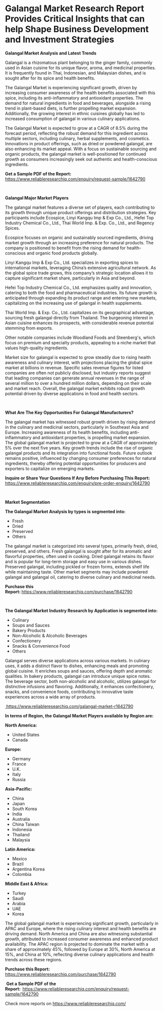 <p><h1>Galangal Market Research Report Provides Critical Insights that can help Shape Business Development and Investment Strategies</h1></p><p><strong>Galangal Market Analysis and Latest Trends</strong></p>
<p><p>Galangal is a rhizomatous plant belonging to the ginger family, commonly used in Asian cuisine for its unique flavor, aroma, and medicinal properties. It is frequently found in Thai, Indonesian, and Malaysian dishes, and is sought after for its spice and health benefits.</p><p>The Galangal Market is experiencing significant growth, driven by increasing consumer awareness of the health benefits associated with this spice, including its anti-inflammatory and antioxidant properties. The demand for natural ingredients in food and beverages, alongside a rising trend in plant-based diets, is further propelling market expansion. Additionally, the growing interest in ethnic cuisines globally has led to increased consumption of galangal in various culinary applications.</p><p>The Galangal Market is expected to grow at a CAGR of 8.5% during the forecast period, reflecting the robust demand for this ingredient across multiple sectors, including culinary, herbal supplements, and cosmetics. Innovations in product offerings, such as dried or powdered galangal, are also enhancing its market appeal. With a focus on sustainable sourcing and organic products, the galangal market is well-positioned for continued growth as consumers increasingly seek out authentic and health-conscious ingredients.</p></p>
<p><strong>Get a Sample PDF of the Report:&nbsp;</strong> <a href="https://www.reliableresearchiq.com/enquiry/request-sample/1642790?utm_campaign=2315&utm_medium=2&utm_source=Github&utm_content=ia&utm_term=07042025&utm_id=galangal">https://www.reliableresearchiq.com/enquiry/request-sample/1642790</a></p>
<p>&nbsp;</p>
<p><strong>Galangal Major Market Players</strong></p>
<p><p>The galangal market features a diverse set of players, each contributing to its growth through unique product offerings and distribution strategies. Key participants include Ecospice, Linyi Kangqu Imp & Exp Co., Ltd., Hefei Top Industry Chemical Co., Ltd., Thai World Imp. & Exp. Co., Ltd., and Regency Spices.</p><p>Ecospice focuses on organic and sustainably sourced ingredients, driving market growth through an increasing preference for natural products. The company is positioned to benefit from the rising demand for health-conscious and organic food products globally.</p><p>Linyi Kangqu Imp & Exp Co., Ltd. specializes in exporting spices to international markets, leveraging China’s extensive agricultural network. As the global spice trade grows, this company’s strategic location allows it to capture significant market share, particularly in Asia and beyond.</p><p>Hefei Top Industry Chemical Co., Ltd. emphasizes quality and innovation, catering to both the food and pharmaceutical industries. Its future growth is anticipated through expanding its product range and entering new markets, capitalizing on the increasing use of galangal in health supplements.</p><p>Thai World Imp. & Exp. Co., Ltd. capitalizes on its geographical advantage, sourcing fresh galangal directly from Thailand. The burgeoning interest in Asian cuisine enhances its prospects, with considerable revenue potential stemming from exports.</p><p>Other notable companies include Woodland Foods and Steenberg's, which focus on premium and specialty products, appealing to a niche market that values high-quality ingredients.</p><p>Market size for galangal is expected to grow steadily due to rising health awareness and culinary interest, with projections placing the global spice market at billions in revenue. Specific sales revenue figures for listed companies are often not publicly disclosed, but industry reports suggest that leading companies can generate annual revenues in the range of several million to over a hundred million dollars, depending on their scale and market reach. Overall, the galangal market exhibits robust growth potential driven by diverse applications in food and health sectors.</p></p>
<p>&nbsp;</p>
<p><strong>What Are The Key Opportunities For Galangal Manufacturers?</strong></p>
<p><p>The galangal market has witnessed robust growth driven by rising demand in the culinary and medicinal sectors, particularly in Southeast Asia and Europe. Increasing awareness of its health benefits, including anti-inflammatory and antioxidant properties, is propelling market expansion. The global galangal market is projected to grow at a CAGR of approximately 5% over the next five years. Key growth trends include the rise of organic galangal products and its integration into functional foods. Future outlook remains positive, influenced by changing consumer preferences for natural ingredients, thereby offering potential opportunities for producers and exporters to capitalize on emerging markets.</p></p>
<p><strong>Inquire or Share Your Questions If Any Before Purchasing This Report:</strong> <a href="https://www.reliableresearchiq.com/enquiry/pre-order-enquiry/1642790?utm_campaign=2315&utm_medium=2&utm_source=Github&utm_content=ia&utm_term=07042025&utm_id=galangal">https://www.reliableresearchiq.com/enquiry/pre-order-enquiry/1642790</a></p>
<p>&nbsp;</p>
<p><strong>Market Segmentation</strong></p>
<p><strong>The Galangal Market Analysis by types is segmented into:</strong></p>
<p><ul><li>Fresh</li><li>Dried</li><li>Preserved</li><li>Others</li></ul></p>
<p><p>The galangal market is categorized into several types, primarily fresh, dried, preserved, and others. Fresh galangal is sought after for its aromatic and flavorful properties, often used in cooking. Dried galangal retains its flavor and is popular for long-term storage and easy use in various dishes. Preserved galangal, including pickled or frozen forms, extends shelf life while maintaining taste. Other market segments may include powdered galangal and galangal oil, catering to diverse culinary and medicinal needs.</p></p>
<p><strong>Purchase this Report:&nbsp;</strong><a href="https://www.reliableresearchiq.com/purchase/1642790?utm_campaign=2315&utm_medium=2&utm_source=Github&utm_content=ia&utm_term=07042025&utm_id=galangal">https://www.reliableresearchiq.com/purchase/1642790</a></p>
<p>&nbsp;</p>
<p><strong>The Galangal Market Industry Research by Application is segmented into:</strong></p>
<p><ul><li>Culinary</li><li>Soups and Sauces</li><li>Bakery Products</li><li>Non-Alcoholic & Alcoholic Beverages</li><li>Confectionery</li><li>Snacks & Convenience Food</li><li>Others</li></ul></p>
<p><p>Galangal serves diverse applications across various markets. In culinary uses, it adds a distinct flavor to dishes, enhancing meals and promoting global cuisine. It enriches soups and sauces, offering depth and aromatic qualities. In bakery products, galangal can introduce unique spice notes. The beverage sector, both non-alcoholic and alcoholic, utilizes galangal for distinctive infusions and flavoring. Additionally, it enhances confectionery, snacks, and convenience foods, contributing to innovative taste experiences across a wide array of products.</p></p>
<p><a href="https://www.reliableresearchiq.com/galangal-market-r1642790?utm_campaign=2315&utm_medium=2&utm_source=Github&utm_content=ia&utm_term=07042025&utm_id=galangal">&nbsp;https://www.reliableresearchiq.com/galangal-market-r1642790</a></p>
<p><strong>In terms of Region, the Galangal Market Players available by Region are:</strong></p>
<p>
    <p> <strong> North America: </strong>
        <ul>
            <li>United States</li>
            <li>Canada</li>
        </ul>
        </p> 
    <p> <strong> Europe: </strong>
        <ul>
            <li>Germany</li>
            <li>France</li>
            <li>U.K.</li>
            <li>Italy</li>
            <li>Russia</li>
        </ul>
        </p> 
    <p> <strong> Asia-Pacific: </strong>
        <ul>
            <li>China</li>
            <li>Japan</li>
            <li>South Korea</li>
            <li>India</li>
            <li>Australia</li>
            <li>China Taiwan</li>
            <li>Indonesia</li>
            <li>Thailand</li>
            <li>Malaysia</li>
        </ul>
        </p> 
    <p> <strong> Latin America: </strong>
        <ul>
            <li>Mexico</li>
            <li>Brazil</li>
            <li>Argentina Korea</li>
            <li>Colombia</li>
        </ul>
        </p> 
    <p> <strong> Middle East & Africa: </strong>
        <ul>
            <li>Turkey</li>
            <li>Saudi</li>
            <li>Arabia</li>
            <li>UAE</li>
            <li>Korea</li>
        </ul>
    </p>
    </p>
<p><p>The global galangal market is experiencing significant growth, particularly in APAC and Europe, where the rising culinary interest and health benefits are driving demand. North America and China are also witnessing substantial growth, attributed to increased consumer awareness and enhanced product availability. The APAC region is projected to dominate the market with a share of approximately 45%, followed by Europe at 30%, North America at 15%, and China at 10%, reflecting diverse culinary applications and health trends across these regions.</p></p>
<p><strong>Purchase this Report: </strong><a href="https://www.reliableresearchiq.com/purchase/1642790?utm_campaign=2315&utm_medium=2&utm_source=Github&utm_content=ia&utm_term=07042025&utm_id=galangal">https://www.reliableresearchiq.com/purchase/1642790</a></p>
<p>&nbsp;<strong>Get a Sample PDF of the Report:&nbsp;&nbsp;</strong><a href="https://www.reliableresearchiq.com/enquiry/request-sample/1642790?utm_campaign=2315&utm_medium=2&utm_source=Github&utm_content=ia&utm_term=07042025&utm_id=galangal">https://www.reliableresearchiq.com/enquiry/request-sample/1642790</a></p>
<p><strong></strong></p>
<p>Check more reports on <a href="https://www.reliableresearchiq.com/?utm_campaign=2315&utm_medium=2&utm_source=Github&utm_content=ia&utm_term=07042025&utm_id=galangal">https://www.reliableresearchiq.com/</a></p>